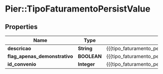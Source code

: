 # Pier::TipoFaturamentoPersistValue

## Properties
Name | Type | Description | Notes
------------ | ------------- | ------------- | -------------
**descricao** | **String** | {{{tipo_faturamento_persist_descricao_value}}} | 
**flag_apenas_demonstrativo** | **BOOLEAN** | {{{tipo_faturamento_persist_flag_apenas_demonstrativo_value}}} | 
**id_convenio** | **Integer** | {{{tipo_faturamento_persist_id_convenio_value}}} | [optional] 



